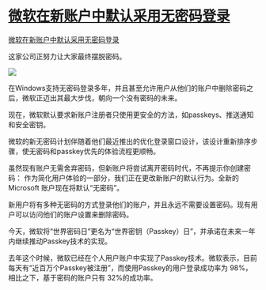 # [微软在新账户中默认采用无密码登录](https://github.com/jaaleng/jaaleng.github.io/issues/215)

[微软在新账户中默认采用无密码登录](https://www.theverge.com/news/659929/microsoft-passwordless-passkeys-by-default)

这家公司正努力让大家最终摆脱密码。

![](https://pic.imgdd.cc/item/6814b2bc3c3a6234d31196f9.jpg)
<!--more-->
在Windows支持无密码登录多年，并且甚至允许用户从他们的账户中删除密码之后，微软正迈出其最大步伐，朝向一个没有密码的未来。

现在，微软默认要求新账户注册者只使用更安全的方法，如passkeys、推送通知和安全密钥。

微软的新无密码计划伴随着他们最近推出的优化登录窗口设计，该设计重新排序步骤，使无密码和passkey优先的体验流程更顺畅。

虽然现有账户无需舍弃密码，但新账户将尝试离开密码时代，不再提示你创建密码：
作为简化用户体验的一部分，我们正在更改新账户的默认行为。全新的 Microsoft 账户现在将默认“无密码”。

新用户将有多种无密码的方式登录他们的账户，并且永远不需要设置密码。现有用户可以访问他们的账户设置来删除密码。

今天，微软将“世界密码日”更名为“世界密钥（Passkey）日”，并承诺在未来一年内继续推动Passkey技术的实现。

去年这个时候，微软已经在个人用户账户中实现了Passkey技术。微软表示，目前每天有“近百万个Passkey被注册”，而使用Passkey的用户登录成功率为 98%，相比之下，基于密码的账户只有 32%的成功率。

